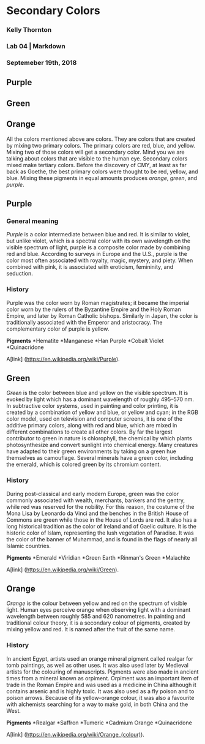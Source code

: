 # Secondary Colors

### Kelly Thornton
### Lab 04 | Markdown 
### Septemeber 19th, 2018

## Purple
## Green
## Orange

All the colors mentioned above are colors. They are colors that are created by mixing two primary colors. The primary colors are red, blue, and yellow. Mixing two of those colors will get a secondary color. Mind you we are talking about colors that are visible to the human eye. Secondary colors mixed make tertiary colors. Before the discovery of CMY, at least as far back as Goethe, the best primary colors were thought to be red, yellow, and blue. Mixing these pigments in equal amounts produces _orange_, _green_, and _purple_.

## Purple

### General meaning

_Purple_ is a color intermediate between blue and red. It is similar to violet, but unlike violet, which is a spectral color with its own wavelength on the visible spectrum of light, purple is a composite color made by combining red and blue. According to surveys in Europe and the U.S., purple is the color most often associated with royalty, magic, mystery, and piety. When combined with pink, it is associated with eroticism, femininity, and seduction.

### History

Purple was the color worn by Roman magistrates; it became the imperial color worn by the rulers of the Byzantine Empire and the Holy Roman Empire, and later by Roman Catholic bishops. Similarly in Japan, the color is traditionally associated with the Emperor and aristocracy. The complementary color of purple is yellow.

**Pigments**
*Hematite
*Manganese
*Han Purple
*Cobalt Violet
*Quinacridone

A[link]
(https://en.wikipedia.org/wiki/Purple).

## Green

_Green_ is the color between blue and yellow on the visible spectrum. It is evoked by light which has a dominant wavelength of roughly 495–570 nm. In subtractive color systems, used in painting and color printing, it is created by a combination of yellow and blue, or yellow and cyan; in the RGB color model, used on television and computer screens, it is one of the additive primary colors, along with red and blue, which are mixed in different combinations to create all other colors. By far the largest contributor to green in nature is chlorophyll, the chemical by which plants photosynthesize and convert sunlight into chemical energy. Many creatures have adapted to their green environments by taking on a green hue themselves as camouflage. Several minerals have a green color, including the emerald, which is colored green by its chromium content.

### History

During post-classical and early modern Europe, green was the color commonly associated with wealth, merchants, bankers and the gentry, while red was reserved for the nobility. For this reason, the costume of the Mona Lisa by Leonardo da Vinci and the benches in the British House of Commons are green while those in the House of Lords are red. It also has a long historical tradition as the color of Ireland and of Gaelic culture. It is the historic color of Islam, representing the lush vegetation of Paradise. It was the color of the banner of Muhammad, and is found in the flags of nearly all Islamic countries.

**Pigments**
*Emerald
*Viridian
*Green Earth
*Rinman's Green
*Malachite

A[link]
(https://en.wikipedia.org/wiki/Green).

## Orange

_Orange_ is the colour between yellow and red on the spectrum of visible light. Human eyes perceive orange when observing light with a dominant wavelength between roughly 585 and 620 nanometres. In painting and traditional colour theory, it is a secondary colour of pigments, created by mixing yellow and red. It is named after the fruit of the same name.

### History

In ancient Egypt, artists used an orange mineral pigment called realgar for tomb paintings, as well as other uses. It was also used later by Medieval artists for the colouring of manuscripts. Pigments were also made in ancient times from a mineral known as orpiment. Orpiment was an important item of trade in the Roman Empire and was used as a medicine in China although it contains arsenic and is highly toxic. It was also used as a fly poison and to poison arrows. Because of its yellow-orange colour, it was also a favourite with alchemists searching for a way to make gold, in both China and the West.

**Pigments**
*Realgar
*Saffron
*Tumeric
*Cadmium Orange
*Quinacridone

A[link]
(https://en.wikipedia.org/wiki/Orange_(colour)). 


